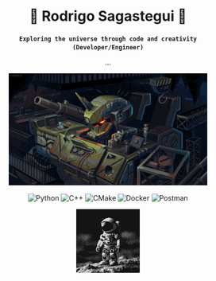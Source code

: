 <div align="center">
<h1>🤖 Rodrigo Sagastegui 🚀</h1> 

**`Exploring the universe through code and creativity (Developer/Engineer)`**
<p>
...
</p>

<p>
    <img src="assets\mech_hangar.gif" width="400"height="225" />
</p>

<p>
    
<p>
  <img alt="Python" src="https://img.shields.io/badge/-Python-3776AB?style=for-the-badge&logo=python&logoColor=white" />
  <img alt="C++" src="https://img.shields.io/badge/-C++-00599C?style=for-the-badge&logo=c%2B%2B&logoColor=white" />
  <img alt="CMake" src="https://img.shields.io/badge/CMake-%23008FBA.svg?style=for-the-badge&logo=cmake&logoColor=white">
  <img alt="Docker" src="https://img.shields.io/badge/docker-%230db7ed.svg?style=for-the-badge&logo=docker&logoColor=white">
  <img alt="Postman" src="https://img.shields.io/badge/Postman-FF6C37?style=for-the-badge&logo=postman&logoColor=white">

</p>
  <img src="assets\robo_astronaut.png" width="128"height="128" />

</p>


<!-- <h2> Projects </h2>

<h2> Passions </h2> -->


<!-- python,javascript,typescript,html,css,docker,postman,algolia,mysql,linux,c,c++,git,bash,django,azure,aws ec2,arduino,raspberrypi,appscripts,react,threejs,react3fabric,vite,npm,yarn, pytorch, tensorflow, tailwind css, azure services, postgreSQL, codesandbox, slurm, cmake -->
